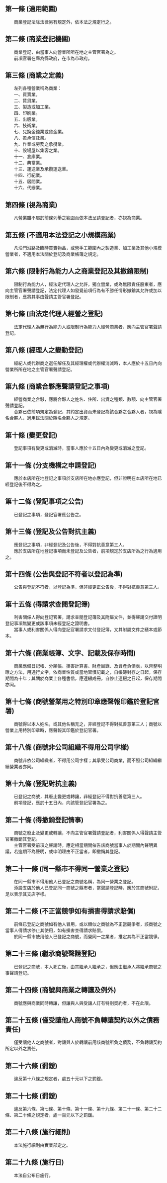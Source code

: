 第一條 (適用範圍)
-----------------
　　商業登記法除法律另有規定外，依本法之規定行之。  


第二條 (商業登記機關)
---------------------
　　商業登記，由當事人向營業所所在地之主管官署為之。  
　　前項官署在縣為縣政府，在市為市政府。  


第三條 (商業之定義)
-------------------
　　左列各種營業稱為商業：  
　　一、買賣業。  
　　二、賃貸業。  
　　三、製造或加工業。  
　　四、印刷業。  
　　五、出版業。  
　　六、技術業。  
　　七、兌換金錢業或貸金業。  
　　八、擔承信託業。  
　　九、作業或勞務之承攬業。  
　　十、設場屋以集客之業。  
　　十一、倉庫業。  
　　十二、典當業。  
　　十三、運送業及承攬運送業。  
　　十四、行紀業。  
　　十五、居間業。  
　　十六、代辦業。  


第四條 (視為商業)
-----------------
　　凡營業雖不屬於前條列舉之範圍而依本法呈請登記者，亦視為商業。  


第五條 (不適用本法登記之小規模商業)
-----------------------------------
　　凡沿門沿路及臨時買賣物品，或營手工範圍內之製造業、加工業及其他小規模營業者，不適用本法關於登記及商業帳簿之規定。  


第六條 (限制行為能力人之商業登記及其撤銷限制)
---------------------------------------------
　　限制行為能力人，經法定代理人之允許，獨立營業，或為無限責任股東者，應向主管官署聲請登記，法定代理人如發覺前項行為有不勝任情形撤銷其允許或加以限制者，應將其事由聲請主管官署登記。  


第七條 (由法定代理人經營之登記)
-------------------------------
　　法定代理人為無行為能力人或限制行為能力人經營商業者，應向主管官署聲請登記。  


第八條 (經理人之變動登記)
-------------------------
　　經紀人或代辦商之選任解任及其經理權或代辦權消滅時，本人應於十五日內向營業所所在地之主管官署聲請登記。  


第九條 (商業合夥應聲請登記之事項)
---------------------------------
　　經營商業之合夥，應將合夥人之姓名、住所、出資之種類、數額、向主管官署聲請登記。  
　　合夥已依前項規定為登記，其約定出資而未登記為該合夥之合夥人者，視為隱名合夥人，適用民法關於隱名合夥人之規定。  


第十條 (變更登記)
-----------------
　　登記事項有變更或消滅時，當事人應於十五日內為變更或消滅之登記。  


第十一條 (分支機構之申請登記)
-----------------------------
　　應於本店所在地登記之事項於支店所在地亦應登記，但非證明在本店所在地已經登記後不得為之。  


第十二條 (登記事項之公告)
-------------------------
　　已登記之事項，登記官署應公告之。  


第十三條 (登記及公告對抗主義)
-----------------------------
　　應登記之事項，非經登記及公告後，不得對抗善意第三人。  
　　應於支店所在地登記事項而未登記及公告者，前項規定於支店所為之行為適用之。  


第十四條 (公告與登記不符者以登記為準)
-------------------------------------
　　公告與登記不符者，以登記為準，但非經更正公告後，不得對抗善意第三人。  


第十五條 (得請求查閱登記簿)
---------------------------
　　利害關係人得向登記官署，請求查閱登記簿及其附屬文件，並得聲請交付證明登記事項無變更或該事項未經登記之證明書。  
　　當事人或利害關係人得向登記官署請求文付登記簿，又其附屬文件之繕本或節本。  


第十六條 (商業帳簿、文字、記載及保存時間)
-----------------------------------------
　　商業應備日記帳、分類帳、損害計算書、財產目錄、及資產負債表，以齊整明暸之方法，用通行文字，依商業性質或當地習慣記載之，自帳簿封存之日起，保存期間為十年；其關於商業上各種書信，應連綴成冊，自停止連綴之日起，保存期間亦同。  


第十七條 (商號營業用之特別印章應聲報印鑑於登記官署)
---------------------------------------------------
　　商號得以本人姓名，或其他名稱充之，非經登記不得對抗善意第三人；商號以營業上用特別印章時，應聲報其印鑑於登記官署。  


第十八條 (商號非公司組織不得用公司字樣)
---------------------------------------
　　商號非依公司組織者，不得用公司字樣；其承受公司商業，而不照公司組織繼續營業者亦同。  


第十九條 (登記對抗主義)
-----------------------
　　已登記之商號，其廢止變更或轉讓，非經登記不得對抗善意第三人。  
　　前項登記，應於十五日內，向該管登記官署為之。  


第二十條 (得撤銷登記情事)
-------------------------
　　商號之廢止及變更或轉讓，不向主管官署聲請登記者，利害關係人得聲請主管官署撤銷其登記。  
　　主管官署受前項之聲請時，應定相當期間催告該商號當事人於期間內聲明異議，若逾期不為聲明，或申明理由不正當者，即撤銷其登記。  


第二十一條 (同一縣市不得同一營業之登記)
---------------------------------------
　　在同一縣市不得用他人已登記之商號名稱，為同一營業之登記。  
　　添設支店於他人已登記同一商號之縣市者，當聲請登記時，應於其商號附記，足以表示其支店字樣。  


第二十二條 (不正當競爭如有損害得請求賠償)
-----------------------------------------
　　前條已登記之商號如有他人冒用，或以類似之商號為不正當競爭者，該商號之當事人得請求停止其使用，如有損害並得請求賠償。  
　　於同一縣市使用他人已登記之商號，而營同一之業者，推定其為不正當競爭。  


第二十三條 (繼承商號聲請登記)
-----------------------------
　　已登記之商號，本人死亡後，由其繼承人繼承之，但應由繼承人將繼承商號之事聲請登記。  


第二十四條 (商號與商業之轉讓及例外)
-----------------------------------
　　商號應與商業同時轉讓，但讓與人與受讓人訂有特別契約者，不在此限。  


第二十五條 (僅受讓他人商號不負轉讓契約以外之債務責任)
-----------------------------------------------------
　　僅受讓他人之商號者，對讓與人於轉讓前用該商號所負之債務，不負轉讓契約所定以外之責任。  


第二十六條 (罰鍰)
-----------------
　　違反第十八條之規定者，處五十元以下之罰鍰。  


第二十七條 (罰鍰)
-----------------
　　違反第六條、第七條、第十條、第十一條、第十九條、第二十一條、第二十二條、第二十條之規定者，處一百元以下之罰鍰。  


第二十八條 (施行細則)
---------------------
　　本法施行細則由實業部定之。  


第二十九條 (施行日)
-------------------
　　本法自公布日施行。
